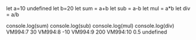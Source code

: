 let a=10
undefined
let b=20
let sum = a+b
let sub = a-b
let mul = a*b
let div = a/b

console.log(sum)
console.log(sub)
console.log(mul)
console.log(div)
VM994:7 30
VM994:8 -10
VM994:9 200
VM994:10 0.5
undefined
